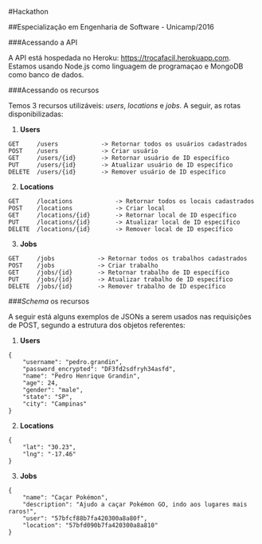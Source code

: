 #Hackathon 

##Especialização em Engenharia de Software - Unicamp/2016

###Acessando a API

A API está hospedada no Heroku: https://trocafacil.herokuapp.com.
Estamos usando Node.js como linguagem de programaçao e MongoDB como banco de dados.
  
###Acessando os recursos

  Temos 3 recursos utilizáveis: _users_, _locations_ e _jobs_.
  A seguir, as rotas disponibilizadas:
  
  1) **Users**
    
    GET     /users            -> Retornar todos os usuários cadastrados
    POST    /users            -> Criar usuário
    GET     /users/{id}       -> Retornar usuário de ID específico
    PUT     /users/{id}       -> Atualizar usuário de ID específico
    DELETE  /users/{id}       -> Remover usuário de ID específico
    
  2) **Locations**
    
    GET     /locations            -> Retornar todos os locais cadastrados
    POST    /locations            -> Criar local
    GET     /locations/{id}       -> Retornar local de ID específico
    PUT     /locations/{id}       -> Atualizar local de ID específico
    DELETE  /locations/{id}       -> Remover local de ID específico
    
  3) **Jobs**
    
    GET     /jobs            -> Retornar todos os trabalhos cadastrados
    POST    /jobs            -> Criar trabalho
    GET     /jobs/{id}       -> Retornar trabalho de ID específico
    PUT     /jobs/{id}       -> Atualizar trabalho de ID específico
    DELETE  /jobs/{id}       -> Remover trabalho de ID específico
    
###_Schema_ os recursos

  A seguir está alguns exemplos de JSONs a serem usados nas requisições de POST, segundo a estrutura dos objetos referentes:
  
  1) **Users**
  
    { 
        "username": "pedro.grandin",
        "password_encrypted": "DF3fd2sdfryh34asfd",
        "name": "Pedro Henrique Grandin",
        "age": 24,
        "gender": "male",
        "state": "SP",
        "city": "Campinas"
    }
    
  2) **Locations**
  
    {
        "lat": "30.23",
        "lng": "-17.46"
    }
    
  3) **Jobs**
  
    {
        "name": "Caçar Pokémon",
        "description": "Ajudo a caçar Pokémon GO, indo aos lugares mais raros!",
        "user": "57bfcf88b7fa420300a8a80f",
        "location": "57bfd090b7fa420300a8a810"
    }
